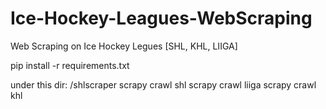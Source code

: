 # Ice-Hockey-Leagues-WebScraping
Web Scraping on Ice Hockey Legues [SHL, KHL, LIIGA]

pip install -r requirements.txt

under this dir: /shlscraper
scrapy crawl shl
scrapy crawl liiga
scrapy crawl khl